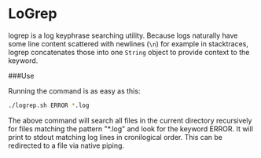 LoGrep
======

logrep is a log keyphrase searching utility. Because logs naturally have some line content scattered with newlines (`\n`) for example in stacktraces, logrep concatenates those into one `String` object to provide context to the keyword.

###Use

Running the command is as easy as this:

```sh
./logrep.sh ERROR *.log
```

The above command will search all files in the current directory recursively for files matching the pattern "*.log" and look for the keyword ERROR. It will print to stdout matching log lines in cronilogical order.  This can be redirected to a file via native piping.